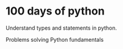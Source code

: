 # 100 days of python

Understand types and statements in python.

Problems solving
Python fundamentals
